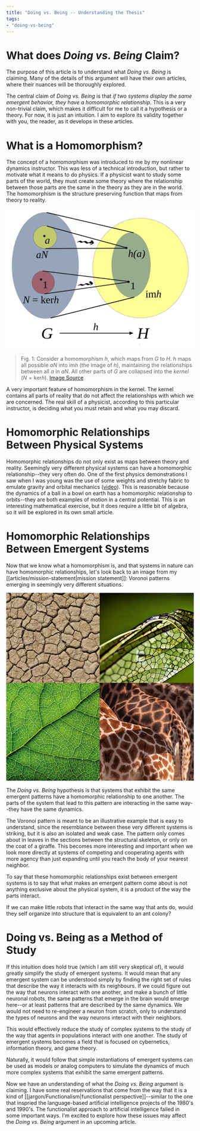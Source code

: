 ```yaml
---
title: "Doing vs. Being -- Understanding the Thesis"
tags:
- "doing-vs-being"
---
```


# What does *Doing vs. Being* Claim?

The purpose of this article is to understand what *Doing vs. Being* is claiming. Many of the details of this argument will have their own articles, where their nuances will be thoroughly explored.

The central claim of *Doing vs. Being* is that *if two systems display the same emergent behavior, they have a  homomorphic relationship.* This is a very non-trivial claim, which makes it difficult for me to call it a hypothesis or a theory. For now, it is just an intuition. I aim to explore its validity together with you, the reader, as it develops in these articles.

# What is a Homomorphism?
The concept of a homomorphism was introduced to me by my nonlinear dynamics instructor. This was less of a technical introduction, but rather to motivate what it means to do physics. 
If a physicist want to study some parts of the world, they must create some theory where the relationship between those parts are the same in the theory as they are in the world. The homomorphism is the structure preserving function that maps from theory to reality.

![homomorphism figure](images/homomorphism.svg)
> Fig. 1: Consider a homomorphism $h$, which maps from $G$ to $H$. $h$ maps all possible $aN$ into $\text{im}h$ (the image of $h$), maintaining the relationships between all $a$ in $aN$. All other parts of $G$ are collapsed into the *kernel* $(N=\text{ker}h)$. [Image Source](https://en.wikipedia.org/wiki/Group_homomorphism) 

A very important feature of homomorphism in the kernel. The kernel contains all parts of reality that do not affect the relationships with which we are concerned. The real skill of a physicist, according to this particular instructor, is deciding what you must retain and what you may discard.

# Homomorphic Relationships Between Physical Systems

Homomorphic relationships do not only exist as maps between theory and reality. Seemingly very different physical systems can have a homomorphic relationship--they very often do. One of the first physics demonstrations I saw when I was young was the use of some weights and stretchy fabric to emulate gravity and orbital mechanics ([video](https://www.youtube.com/watch?v=MTY1Kje0yLg&ab_channel=apbiolghs)). This is reasonable because the dynamics of a ball in a bowl on earth has a homomorphic relationship to orbits--they are both examples of motion in a central potential. This is an interesting mathematical exercise, but it does require a little bit of algebra, so it will be explored in its own small article.

# Homomorphic Relationships Between Emergent Systems

Now that we know what a homomorphism is, and that systems in nature can have homomorphic relationships, let's look back to an image from my [[articles/mission-statement|mission statement]]: Voronoi patterns emerging in seemingly very different situations.

![voronoi-patterns](images/voronoi-patterns.png)

The *Doing vs. Being* hypothesis is that systems that exhibit the same emergent patterns have a homomorphic relationship to one another. The parts of the system that lead to this pattern are interacting in the same way--they have the same dynamics. 

The Voronoi pattern is meant to be an illustrative example that is easy to understand, since the resemblance between these very different systems is striking, but it is also an isolated and weak case. The pattern only comes about in leaves in the sections between the structural skeleton, or only on the coat of a giraffe. This becomes more interesting and important when we look more directly at systems of competing and cooperating agents with more agency than just expanding until you reach the body of your nearest neighbor.

To say that these homomorphic relationships exist between emergent systems is to say that what makes an emergent pattern come about is not anything exclusive about the physical system, it is a product of the way the parts interact.

If we can make little robots that interact in the same way that ants do, would they self organize into structure that is equivalent to an ant colony?

# Doing vs. Being as a Method of Study

If this intuition does hold true (which I am still very skeptical of), it would greatly simplify the study of emergent systems. It would mean that any emergent system can be understood simply by finding the right set of rules that describe the way it interacts with its neighbours. If we could figure out the way that neurons interact with one another, and make a bunch of little neuronal robots, the same patterns that emerge in the brain would emerge here--or at least patterns that are described by the same dynamics. We would not need to re-engineer a neuron from scratch, only to understand the types of neurons and the way neurons interact with their neighbors.

This would effectively reduce the study of complex systems to the study of the way that agents in populations interact with one another. The study of emergent systems becomes a field that is focused on cybernetics, information theory, and game theory. 

Naturally, it would follow that simple instantiations of emergent systems can be used as models or analog computers to simulate the dynamics of much more complex systems that exhibit the same emergent patterns.

Now we have an understanding of what the *Doing vs. Being* argument is claiming. I have some real reservations that come from the way that it is a kind of [[jargon/Functionalism|functionalist perspective]]--similar to the one that inspried the language-based artificial intelligence projects of the 1980's and 1990's. The functionalist approach to artificial intelligence failed in some important ways. I'm excited to explore how these issues may affect the *Doing vs. Being* argument in an upcoming article.